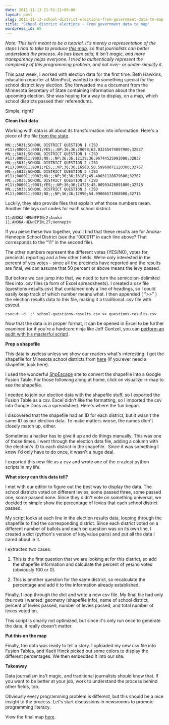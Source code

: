 ```yaml
---
date: 2011-11-13 21:51:21+00:00
layout: post
slug: 2011-11-13-school-district-elections-from-government-data-to-map
title: "School district elections - From government data to map"
wordpress_id: 65
---
```


_Note: This isn't meant to be a tutorial. It's merely a representation of the steps I had to take to produce [this map](http://www.minnpost.com/data/schoollevies/), so that journalists can better understand the process. As has been said, it isn't magic, and more transparency helps everyone. I tried to authentically represent the complexity of this programming problem, and not over- or under-simplify it._

This past week, I worked with election data for the first time. Beth Hawkins, education reporter at MinnPost, wanted to do something special for the school district levy election. She forwarded me a document from the Minnesota Secretary of State containing information about the then upcoming election. She was hoping for a way to display, on a map, which school districts passed their referendums.

Simple, right?

**Clean that data**

Working with data is all about its transformation into information. Here's a piece of the file [from the state](http://electionresults.sos.state.mn.us/20111108/  ).

    
    MN;;;5031;SCHOOL DISTRICT QUESTION 1 (ISD #11);000011;9001;YES;;;NP;36;36;20698;63.03255474007900;32837
    MN;;;5031;SCHOOL DISTRICT QUESTION 1 (ISD #11);000011;9002;NO;;;NP;36;36;12139;36.96744525992000;32837
    MN;;;5032;SCHOOL DISTRICT QUESTION 2 (ISD #11);000011;9001;YES;;;NP;36;36;16580;50.59968871120300;32767
    MN;;;5032;SCHOOL DISTRICT QUESTION 2 (ISD #11);000011;9002;NO;;;NP;36;36;16187;49.40031128879600;32767
    MN;;;5033;SCHOOL DISTRICT QUESTION 3 (ISD #11);000011;9001;YES;;;NP;36;36;14725;45.00993428091000;32715
    MN;;;5033;SCHOOL DISTRICT QUESTION 3 (ISD #11);000011;9002;NO;;;NP;36;36;17990;54.99006571908900;32715


Luckily, they also provide files that explain what those numbers mean. Another file lays out codes for each school district.

    
    11;ANOKA-HENNEPIN;2;Anoka
    11;ANOKA-HENNEPIN;27;Hennepin


If you piece these two together, you'll find that these results are for Anoka-Hennepin School District (see the “000011” in each line above? That corresponds to the “11” in the second file).

The other numbers represent the different votes (YES/NO), votes for, precincts reporting and a few other fields. We’re only interested in the percent of yes votes – since all the precincts have reported and the results are final, we can assume that 50 percent or above means the levy passed.

But before we can jump into that, we need to turn the semicolon-delimited files into .csv files (a form of Excel spreadsheets). I created a csv file (questions-results.csv) that contained only a line of headings, so I could easily keep track of which number means what. I then appended ( ">>" ) the election results data to this file, making it a traditional .csv file with [csvcut](http://readthedocs.org/docs/csvkit/en/0.2.0/scripts/csvcut.html).

    
    csvcut -d ';' school-questions-results.csv >> questions-results.csv


Now that the data is in proper format, it can be opened in Excel to be further examined (or if you're a hardcore ninja like Jeff Guntzel, you can [perform an audit with his masterful script](http://www.jsguntzel.com/skinnynotebook/2011/10/28/super-quick-data-audit-with-this-csvkit-shell-script/)).

**Prep a shapefile**

This data is useless unless we show our readers what's interesting. I got the shapefile for Minesota school districts from [here](http://www.census.gov/cgi-bin/geo/shapefiles2010/main) (if you ever need a shapefile, look here).

I used the wonderful [ShpEscape](http://shpescape.com/) site to convert the shapefile into a Google Fusion Table. For those following along at home, click on visualize -> map to see the shapefile.

I needed to join our election data with the shapefile stuff, so I exported the Fusion Table as a csv. Excel didn't like the formatting, so I imported the csv into Google Docs as a spreadsheet. Here's where the fun began.

I discovered that the shapefile had an ID for each district, but it wasn't the same ID as our election data. To make matters worse, the names didn't closely match up, either.

Sometimes a hacker has to give it up and do things manually. This was one of those times. I went through the election data file, adding a column with the election's ID to each district in the shapefile.  Since it was something I knew I'd only have to do once, it wasn't a huge deal.

I exported this new file as a csv and wrote one of the craziest python scripts in my life.

**What story can this data tell?**

I met with our editor to figure out the best way to display the data. The school districts voted on different levies, some passed three, some passed one, some passed none. Since they didn't vote on something universal, we decided to simple show the percentage of levies that each school district passed.

My script looks at each line in the election results data, looping through the shapefile to find the corresponding district. Since each district voted on a different number of ballots and each on question was on its own line, I created a dict (python's version of key/value pairs) and put all the data I cared about in it.

I extracted two cases:



	
  1. This is the first question that we are looking at for this district, so add the shapefile information and calculate the percent of yes/no votes (obviously 100 or 0).

	
  2. This is another question for the same district, so recalculate the percentage and add it to the information already established.


Finally, I loop through the dict and write a new csv file. My final file had only the rows I wanted: geometry (shapefile info), name of school district, percent of levies passed, number of levies passed, and total number of levies voted on.

This script is clearly not optimized, but since it's only run once to generate the data, it really doesn't matter.

**Put this on the map**

Finally, the data was ready to tell a story. I uploaded my new csv file into Fusion Tables, and Kaeti Hinck picked out some colors to display the different percentages. We then embedded it into our site.

**Takeaway**

Data journalism ins't magic, and traditional journalists should know that. If you want to be better at your job, work to understand the process behind other fields, too.

Obviously every programming problem is different, but this should be a nice insight to the process. Let's start discussions in newsrooms to promote programming literacy.

View the final map [here](http://www.minnpost.com/data/schoollevies/).
